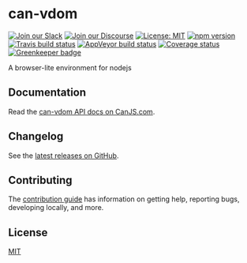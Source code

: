 # can-vdom

[![Join our Slack](https://img.shields.io/badge/slack-join%20chat-611f69.svg)](https://www.bitovi.com/community/slack?utm_source=badge&utm_medium=badge&utm_campaign=pr-badge&utm_content=badge)
[![Join our Discourse](https://img.shields.io/discourse/https/forums.bitovi.com/posts.svg)](https://forums.bitovi.com/?utm_source=badge&utm_medium=badge&utm_campaign=pr-badge&utm_content=badge)
[![License: MIT](https://img.shields.io/badge/license-MIT-blue.svg)](https://github.com/canjs/can-vdom/blob/master/LICENSE.md)
[![npm version](https://badge.fury.io/js/can-vdom.svg)](https://www.npmjs.com/package/can-vdom)
[![Travis build status](https://travis-ci.org/canjs/can-vdom.svg?branch=master)](https://travis-ci.org/canjs/can-vdom)
[![AppVeyor build status](https://ci.appveyor.com/api/projects/status/github/canjs/can-vdom?branch=master&svg=true)](https://ci.appveyor.com/project/matthewp/can-vdom)
[![Coverage status](https://coveralls.io/repos/github/canjs/can-vdom/badge.svg?branch=master)](https://coveralls.io/github/canjs/can-vdom?branch=master)
[![Greenkeeper badge](https://badges.greenkeeper.io/canjs/can-vdom.svg)](https://greenkeeper.io/)

A browser-lite environment for nodejs

## Documentation

Read the [can-vdom API docs on CanJS.com](https://canjs.com/doc/can-vdom.html).

## Changelog

See the [latest releases on GitHub](https://github.com/canjs/can-vdom/releases).

## Contributing

The [contribution guide](https://github.com/canjs/can-vdom/blob/master/CONTRIBUTING.md) has information on getting help, reporting bugs, developing locally, and more.

## License

[MIT](https://github.com/canjs/can-vdom/blob/master/LICENSE.md)
